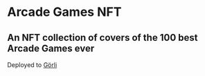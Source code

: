 # Arcade Games NFT

## An NFT collection of covers of the 100 best Arcade Games ever

Deployed to [Görli](https://goerli.etherscan.io/address/0x9aC3450Bbda5F666215193B21b531fEeB873071F#writeContract)